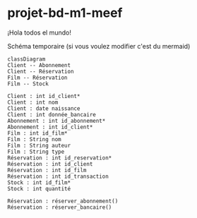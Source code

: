 # projet-bd-m1-meef

¡Hola todos el mundo!

Schéma temporaire (si vous voulez modifier c'est du mermaid)
```mermaid
classDiagram
Client -- Abonnement
Client -- Réservation
Film -- Réservation
Film -- Stock

Client : int id_client*
Client : int nom
Client : date naissance
Client : int donnée_bancaire
Abonnement : int id_abonnement*
Abonnement : int id_client*
Film : int id_film*
Film : String nom
Film : String auteur
Film : String type
Réservation : int id_reservation*
Réservation : int id_client
Réservation : int id_film
Réservation : int id_transaction
Stock : int id_film*
Stock : int quantité

Réservation : réserver_abonnement()
Réservation : réserver_bancaire()
```
